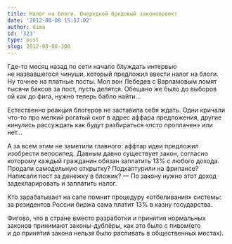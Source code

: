 ```yaml
---
title: Налог на блоги. Очередной бредовый законопроект
date: '2012-08-08 15:57:02'
author: dima
id: '323'
type: post
slug: 2012-08-08-308
---
```


Где-то месяц назад по сети начало блуждать интервью не назвавшегося чинуши, который предложил ввести налог на блоги. Ну точнее на платные посты. Мол вон Лебедев с Варламовым ломят тысячи баксов за пост, пусть делятся. Обещано же было до выборов ой как до фига, нужно теперь бабло найти…

Естественно реакция блогеров не заставила себя ждать. Одни кричали что-то про мелкий рогатый скот в адрес аффара предложения, другие кинулись рассуждать как будут разбираться «псто проплачен» или нет…

А за всем этим не заметили главного: аффтар идеи предложил изобрести велосипед. Давным давно существует закон, согласно которому каждый гражданин обязан заплатить 13% с любого дохода. Продали самодельную открытку? Подхалтурили на фрилансе? Написали пост за денежку в бложик? — По закону нужно этот доход задекларировать и заплатить налог.

Кто зарабатывает на сапе помнит процедуру «отбеливания» системы: за резидентов России биржа сама платит 13% в казну государства.

Фигово, что в стране вместо разработки и принятия нормальных законов принимают законы-дублёры, как это было с пивом(его и до принятия закона нельзя было распивать в общественных местах).